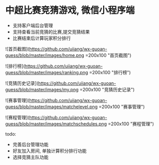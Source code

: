 # 中超比赛竞猜游戏, 微信小程序端

* 支持客户端后台管理
* 支持查看当前竞猜的比赛,提交竞猜结果
* 比赛结束后计算玩家积分排行


![首页截图](https://github.com/uiiang/wx-guoan-guess/blob/master/images/home.png =200x100 "首页截图")

![排行榜](https://github.com/uiiang/wx-guoan-guess/blob/master/images/ranking.png =200x100 "排行榜")

![竞猜历史记录](https://github.com/uiiang/wx-guoan-guess/blob/master/images/my.png =200x100 "竞猜历史记录")

![赛事管理](https://github.com/uiiang/wx-guoan-guess/blob/master/images/matchelevel.png =200x100 "赛事管理")

![赛程管理](https://github.com/uiiang/wx-guoan-guess/blob/master/images/matchschedules.png =200x100 "赛程管理")


todo:
  * 完善后台管理功能
  * 好友加入房间, 单独计算积分排行功能
  * 选择竞猜主队功能